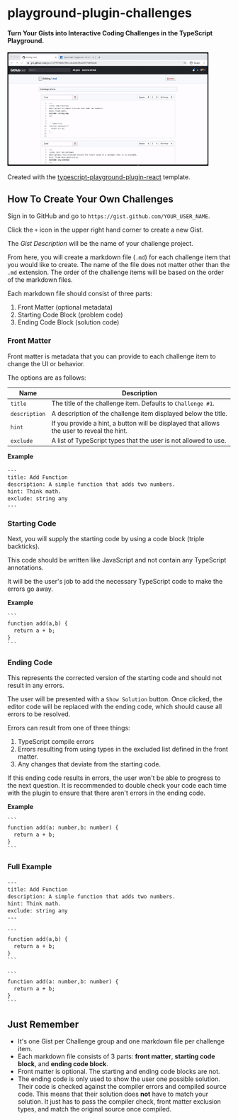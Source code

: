 # playground-plugin-challenges

#### Turn Your Gists into Interactive Coding Challenges in the TypeScript Playground.

<img src="src/assets/about.gif" alt="Demo GIF" style="max-width: 90%; margin: 0 auto;" />

Created with the [typescript-playground-plugin-react](https://github.com/gojutin/typescript-playground-plugin-react) template.

## How To Create Your Own Challenges

Sign in to GitHub and go to `https://gist.github.com/YOUR_USER_NAME`.

Click the `+` icon in the upper right hand corner to create a new Gist.

 The *Gist Description* will be the name of your challenge project.

 From here, you will create a markdown file (`.md`) for each challenge item that you would like to create. The name of the file does not matter other than the `.md` extension. The order of the challenge items will be based on the order of the markdown files.

Each markdown file should consist of three parts:
1. Front Matter (optional metadata)
2. Starting Code Block (problem code)
3. Ending Code Block (solution code)

### **Front Matter**

Front matter is metadata that you can provide to each challenge item to change the UI or behavior. 

The options are as follows:

| Name | Description|
|--|--|
|`title` |The title of the challenge item. Defaults to `Challenge #1`. |
|`description`|A description of the challenge item displayed below the title.|
|`hint`|If you provide a hint, a button will be displayed that allows the user to reveal the hint.|
|`exclude`|A list of TypeScript types that the user is not allowed to use.  |

**Example** 

```
---
title: Add Function
description: A simple function that adds two numbers.
hint: Think math.
exclude: string any
---
```

### **Starting Code**
Next, you will supply the starting code by using a code block (triple backticks).

This code should be written like JavaScript and not contain any TypeScript annotations. 

It will be the user's job to add the necessary TypeScript code to make the errors go away. 

**Example** 

````` 
```
function add(a,b) {
  return a + b;
}
```
`````

### **Ending Code**
This represents the corrected version of the starting code and should not result in any errors. 

The user will be presented with a `Show Solution` button. Once clicked, the editor code will be replaced with the ending code, which should cause all errors to be resolved.

Errors can result from one of three things:
1. TypeScript compile errors
2. Errors resulting from using types in the excluded list defined in the front matter.
3. Any changes that deviate from the starting code.

If this ending code results in errors, the user won't be able to progress to the next question. It is recommended to double check your code each time with the plugin to ensure that there aren't errors in the ending code.

**Example** 

````` 
```
function add(a: number,b: number) {
  return a + b;
}
```
`````

### **Full Example**

`````
---
title: Add Function
description: A simple function that adds two numbers.
hint: Think math.
exclude: string any
---

```
function add(a,b) {
  return a + b;
}
```

```
function add(a: number,b: number) {
  return a + b;
}
```
`````

## Just Remember

- It's one Gist per Challenge group and one markdown file per challenge item.
- Each markdown file consists of 3 parts: **front matter**, **starting code block**, and **ending code block**.
- Front matter is optional. The starting and ending code blocks are not.
- The ending code is only used to show the user one possible solution. Their code is checked against the compiler errors and compiled source code. This means that their solution does **not** have to match your solution. It just has to pass the compiler check, front matter exclusion types, and match the original source once compiled.